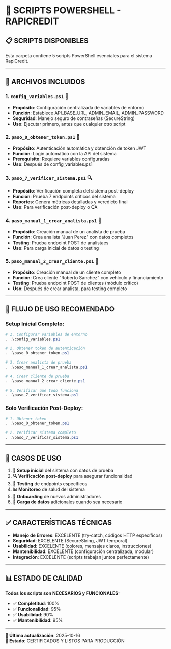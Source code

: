 # 📜 SCRIPTS POWERSHELL - RAPICREDIT

## 📋 **SCRIPTS DISPONIBLES**

Esta carpeta contiene 5 scripts PowerShell esenciales para el sistema RapiCredit.

---

## 📁 **ARCHIVOS INCLUIDOS**

### **1. `config_variables.ps1`** 🔧
- **Propósito**: Configuración centralizada de variables de entorno
- **Función**: Establece API_BASE_URL, ADMIN_EMAIL, ADMIN_PASSWORD
- **Seguridad**: Manejo seguro de contraseñas (SecureString)
- **Uso**: Ejecutar primero, antes que cualquier otro script

### **2. `paso_0_obtener_token.ps1`** 🔐
- **Propósito**: Autenticación automática y obtención de token JWT
- **Función**: Login automático con la API del sistema
- **Prerequisito**: Requiere variables configuradas
- **Uso**: Después de config_variables.ps1

### **3. `paso_7_verificar_sistema.ps1`** 🔍
- **Propósito**: Verificación completa del sistema post-deploy
- **Función**: Prueba 7 endpoints críticos del sistema
- **Reportes**: Genera métricas detalladas y veredicto final
- **Uso**: Para verificación post-deploy o QA

### **4. `paso_manual_1_crear_analista.ps1`** 👤
- **Propósito**: Creación manual de un analista de prueba
- **Función**: Crea analista "Juan Perez" con datos completos
- **Testing**: Prueba endpoint POST de analistaes
- **Uso**: Para carga inicial de datos o testing

### **5. `paso_manual_2_crear_cliente.ps1`** 👥
- **Propósito**: Creación manual de un cliente completo
- **Función**: Crea cliente "Roberto Sanchez" con vehículo y financiamiento
- **Testing**: Prueba endpoint POST de clientes (módulo crítico)
- **Uso**: Después de crear analista, para testing completo

---

## 🚀 **FLUJO DE USO RECOMENDADO**

### **Setup Inicial Completo:**
```powershell
# 1. Configurar variables de entorno
. .\config_variables.ps1

# 2. Obtener token de autenticación
. .\paso_0_obtener_token.ps1

# 3. Crear analista de prueba
. .\paso_manual_1_crear_analista.ps1

# 4. Crear cliente de prueba
. .\paso_manual_2_crear_cliente.ps1

# 5. Verificar que todo funciona
. .\paso_7_verificar_sistema.ps1
```

### **Solo Verificación Post-Deploy:**
```powershell
# 1. Obtener token
. .\paso_0_obtener_token.ps1

# 2. Verificar sistema completo
. .\paso_7_verificar_sistema.ps1
```

---

## 🎯 **CASOS DE USO**

1. **🚀 Setup inicial** del sistema con datos de prueba
2. **🔍 Verificación post-deploy** para asegurar funcionalidad
3. **🧪 Testing** de endpoints específicos
4. **📊 Monitoreo** de salud del sistema
5. **👥 Onboarding** de nuevos administradores
6. **🔄 Carga de datos** adicionales cuando sea necesario

---

## ✅ **CARACTERÍSTICAS TÉCNICAS**

- **Manejo de Errores**: EXCELENTE (try-catch, códigos HTTP específicos)
- **Seguridad**: EXCELENTE (SecureString, JWT temporal)
- **Usabilidad**: EXCELENTE (colores, mensajes claros, instrucciones)
- **Mantenibilidad**: EXCELENTE (configuración centralizada, modular)
- **Integración**: EXCELENTE (scripts trabajan juntos perfectamente)

---

## 📊 **ESTADO DE CALIDAD**

**Todos los scripts son NECESARIOS y FUNCIONALES:**
- ✅ **Completitud**: 100%
- ✅ **Funcionalidad**: 95%
- ✅ **Usabilidad**: 90%
- ✅ **Mantenibilidad**: 95%

---

**📅 Última actualización**: 2025-10-16  
**🔧 Estado**: CERTIFICADOS Y LISTOS PARA PRODUCCIÓN
